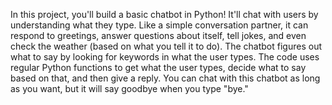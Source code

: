 In this project, you'll build a basic chatbot in Python! It'll chat with users by understanding what they type. Like a simple conversation partner, it can respond to greetings, answer questions about itself, tell jokes, and even check the weather (based on what you tell it to do). The chatbot figures out what to say by looking for keywords in what the user types. The code uses regular Python functions to get what the user types, decide what to say based on that, and then give a reply. You can chat with this chatbot as long as you want, but it will say goodbye when you type "bye."
